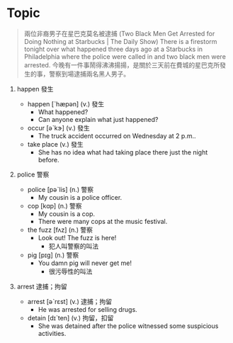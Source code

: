 # Topic

> 兩位非裔男子在星巴克莫名被逮捕 (Two Black Men Get Arrested for Doing Nothing at Starbucks | The Daily Show)
> There is a firestorm tonight over what happened three days ago at a Starbucks in Philadelphia where the police were called in and two black men were arrested.
> 今晚有一件事鬧得沸沸揚揚，是關於三天前在費城的星巴克所發生的事，警察到場逮捕兩名黑人男子。

1. happen  發生
    * happen  [ˋhæpən]  (v.)  發生
        - What happened?
        - Can anyone explain what just happened?
    * occur  [əˋkɝ]  (v.)  發生
        - The truck accident occurred on Wednesday at 2 p.m..
    * take place  (v.)  發生
        - She has no idea what had taking place there just the night before.

2. police  警察
    * police  [pəˋlis]  (n.)  警察
        - My cousin is a police officer.
    * cop  [kɑp]  (n.)  警察
        - My cousin is a cop.
        - There were many cops at the music festival.
    * the fuzz  [fʌz]  (n.)  警察
        -  Look out! The fuzz is here!
            + 犯人叫警察的叫法
    * pig  [pɪg]  (n.)  警察
        - You damn pig will never get me!
            + 很污辱性的叫法

3. arrest  逮捕；拘留
    * arrest  [əˋrɛst]  (v.)  逮捕；拘留
        - He was arrested for selling drugs.
    * detain  [dɪˋten]  (v.)  拘留，扣留
        - She was detained after the police witnessed some suspicious activities.